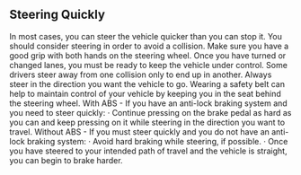## Steering Quickly
In most cases, you can steer the vehicle quicker than you can stop it. You should consider steering in order to avoid a collision.
Make sure you have a good grip with both hands on the steering wheel. Once you have turned or changed lanes, you must be ready to keep the vehicle under control. Some drivers steer away from one collision only to end up in another. Always steer in the direction you want the vehicle to go. Wearing a safety belt can help to maintain control of your vehicle by keeping you in the seat behind the steering wheel.
With ABS - If you have an anti-lock braking system and you need to steer quickly:
· Continue pressing on the brake pedal as hard as you can and keep pressing on it while steering in the direction you want to travel.
Without ABS - If you must steer quickly and you do not have an anti-lock braking system:
· Avoid hard braking while steering, if possible.
· Once you have steered to your intended path of travel and the vehicle is straight, you can begin to brake harder.